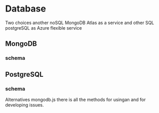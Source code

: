 # Database
Two choices another noSQL MongoDB Atlas as a service and other SQL postgreSQL as Azure flexible service
## MongoDB
### schema    
## PostgreSQL
### schema

Alternatives mongodb.js there is all the methods for usingan and for developing issues.